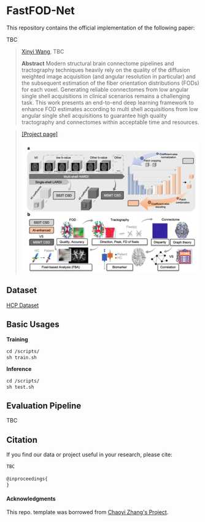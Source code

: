 # FastFOD-Net


This repository contains the official implementation of the following paper:

>
TBC
>
> [Xinyi Wang](https://scholar.google.com/citations?user=_uPPBqUAAAAJ&hl=en), TBC
>
>
> **Abstract** 
> Modern structural brain connectome pipelines and tractography techniques heavily rely on the quality of the diffusion weighted image acquisition (and angular resolution in particular) and the subsequent estimation of the fiber orientation distributions (FODs) for each voxel. Generating reliable connectomes from low angular single shell acquisitions in clinical scenarios remains a challenging task. This work presents an end-to-end deep learning framework to enhance FOD estimates according to multi shell acquisitions from low angular single shell acquisitions to guarantee high quality tractography and connectomes within acceptable time and resources.
<!-- > ![image](https://user-images.githubusercontent.com/39485479/227234185-074da035-f4f9-4e12-bd3e-e5070167ba74.png) -->
>
> 

> [[Project page]](https://fastfodnet.github.io/)
>
> ![HCP_SR](./teaser.png)

## Dataset
[HCP Dataset](https://www.humanconnectome.org/)

## Basic Usages
**Training**
```
cd /scripts/
sh train.sh
```

**Inference**
```
cd /scripts/
sh test.sh
```

## Evaluation Pipeline
TBC


## Citation

If you find our data or project useful in your research, please cite:

```
TBC

@inproceedings{
}
```
#### Acknowledgments
This repo. template was borrowed from [Chaoyi Zhang's Project](https://github.com/chaoyivision/SGGpoint). 

